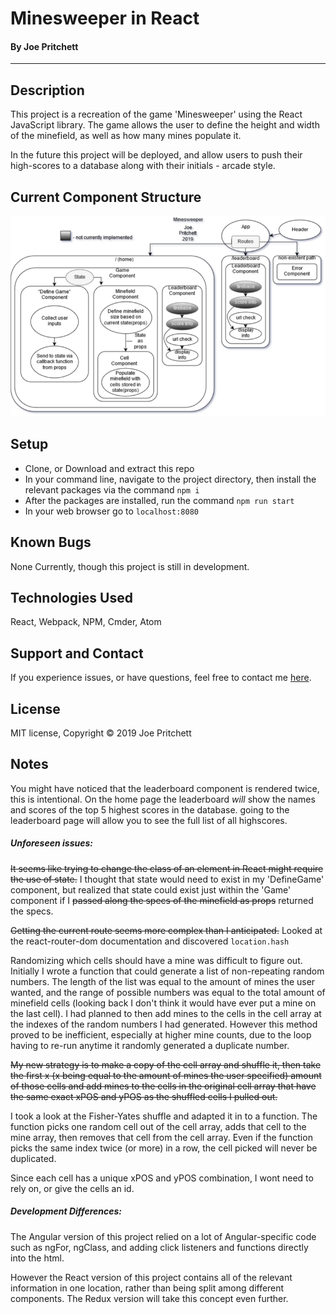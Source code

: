 
# Minesweeper in React
#### By Joe Pritchett
<hr/>

## Description

This project is a recreation of the game 'Minesweeper' using the React JavaScript library. The game allows the user to define the height and width of the minefield, as well as how many mines populate it.

In the future this project will be deployed, and allow users to push their high-scores to a database along with their initials - arcade style.


## Current Component Structure

<img src="./componentDiagram.png"/>


## Setup

* Clone, or Download and extract this repo
* In your command line, navigate to the project directory, then install the relevant packages via the command `npm i`
* After the packages are installed, run the command `npm run start`
* In your web browser go to `localhost:8080`

## Known Bugs

  None Currently, though this project is still in development.


## Technologies Used

  React, Webpack, NPM, Cmder, Atom
  
## Support and Contact

  If you experience issues, or have questions, feel free to contact me [here](mailto:joempritchett@gmail.com). 
  
## License

MIT license, Copyright © 2019 Joe Pritchett

## Notes

You might have noticed that the leaderboard component is rendered twice, this is intentional. On the home page the leaderboard *will* show the names and scores of the top 5 highest scores in the database. going to the leaderboard page will allow you to see the full list of all highscores.


##### Unforeseen issues:
~~It seems like trying to change the class of an element in React might require the use of state.~~
I thought that state would need to exist in my 'DefineGame' component, but realized that state could exist just within the 'Game' component if I ~~passed along the specs of the minefield as props~~ returned the specs.

~~Getting the current route seems more complex than I anticipated.~~
Looked at the react-router-dom documentation and discovered `location.hash`

Randomizing which cells should have a mine was difficult to figure out. Initially I wrote a function that could generate a list of non-repeating random numbers. The length of the list was equal to the amount of mines the user wanted, and the range of possible numbers was equal to the total amount of minefield cells (looking back I don't think it would have ever put a mine on the last cell). I had planned to then add mines to the cells in the cell array at the indexes of the random numbers I had generated. However this method proved to be inefficient, especially at higher mine counts, due to the loop having to re-run anytime it randomly generated a duplicate number.

~~My new strategy is to make a copy of the cell array and shuffle it, then take the first x (x being equal to the amount of mines the user specified) amount of those cells and add mines to the cells in the original cell array that have the same exact xPOS and yPOS as the shuffled cells I pulled out.~~

I took a look at the Fisher-Yates shuffle and adapted it in to a function. The function picks one random cell out of the cell array, adds that cell to the mine array, then removes that cell from the cell array. Even if the function picks the same index twice (or more) in a row, the cell picked will never be duplicated.

Since each cell has a unique xPOS and yPOS combination, I wont need to rely on, or give the cells an id.

##### Development Differences:

  The Angular version of this project relied on a lot of Angular-specific code such as ngFor, ngClass, and adding click listeners and  functions directly into the html.

  However the React version of this project contains all of the relevant information in one location, rather than being split among different components. The Redux version will take this concept even further.
